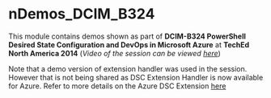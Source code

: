# nDemos_DCIM_B324
This module contains demos shown as part of **DCIM-B324 PowerShell Desired State Configuration and DevOps in Microsoft Azure** at **TechEd North America 2014** (*Video of the session can be viewed [here](http://channel9.msdn.com/events/TechEd/NorthAmerica/2014/DCIM-B324#fbid=)*)

Note that a demo version of extension handler was used in the session. However that is not being shared as DSC Extension Handler is now available for Azure. Refer to more details on the Azure DSC Extension [here](http://channel9.msdn.com/events/TechEd/NorthAmerica/2014/DCIM-B324#fbid=)
